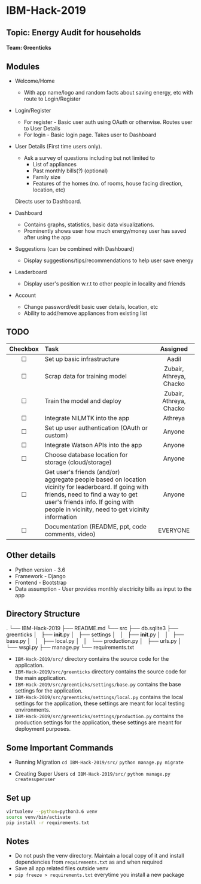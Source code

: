 # IBM-Hack-2019
## Topic: Energy Audit for households
#### Team: Greenticks

## Modules

* Welcome/Home
  * With app name/logo and random facts about saving energy, etc with route to Login/Register

* Login/Register
  * For register - Basic user auth using OAuth or otherwise. Routes user to User Details
  * For login - Basic login page. Takes user to Dashboard

* User Details (First time users only).
  * Ask a survey of questions including but not limited to
    * List of appliances
    * Past monthly bills(?) (optional)
    * Family size
    * Features of the homes (no. of rooms, house facing direction, location, etc)

  Directs user to Dashboard.

* Dashboard
  * Contains graphs, statistics, basic data visualizations.
  * Prominently shows user how much energy/money user has saved after using the app

* Suggestions (can be combined with Dashboard)
  * Display suggestions/tips/recommendations to help user save energy

* Leaderboard
  * Display user's position w.r.t to other people in locality and friends

* Account
  * Change password/edit basic user details, location, etc
  * Ability to add/remove appliances from existing list

## TODO

| Checkbox  | Task                                                  | Assigned |
| :-------: | :---------                                            | :------: |
| &#9744;   | Set up basic infrastructure                           | Aadil    |
| &#9744;   | Scrap data for training model                         | Zubair, Athreya, Chacko |
| &#9744;   | Train the model and deploy                            | Zubair, Athreya, Chacko |
| &#9744;   | Integrate NILMTK into the app                         | Athreya  |
| &#9744;   | Set up user authentication (OAuth or custom)          | Anyone   |
| &#9744;   | Integrate Watson APIs into the app                    | Anyone   |
| &#9744;   | Choose database location for storage (cloud/storage)  | Anyone   |
| &#9744;   | Get user's friends (and/or) aggregate people based on location vicinity for leaderboard. If going with friends, need to find a way to get user's friends info. If going with people in vicinity, need to get vicinity information                                                         | Anyone   |
| &#9744;   | Documentation (README, ppt, code comments, video)     | EVERYONE |

## Other details

* Python version - 3.6
* Framework - Django
* Frontend  - Bootstrap
* Data assumption - User provides monthly electricity bills as input to the app

## Directory Structure

.
└── IBM-Hack-2019
    ├── README.md
    └── src
        ├── db.sqlite3
        ├── greenticks
        │   ├── __init__.py
        │   ├── settings
        │   │   ├── __init__.py
        │   │   ├── base.py
        │   │   ├── local.py
        │   │   └── production.py
        │   ├── urls.py
        │   └── wsgi.py
        ├── manage.py
        └── requirements.txt

      
* `IBM-Hack-2019/src/` directory contains the source code for the application.
* `IBM-Hack-2019/src/greenticks` directory contains the source code for the main application.
* `IBM-Hack-2019/src/greenticks/settings/base.py` contains the base settings for the application.
* `IBM-Hack-2019/src/greenticks/settings/local.py` contains the local settings for the application, these settings are meant for local testing environments.
* `IBM-Hack-2019/src/greenticks/settings/production.py` contains the production settings for the application, these settings are meant for deployment purposes.

## Some Important Commands

* Running Migration
`cd IBM-Hack-2019/src/`
`python manage.py migrate`

* Creating Super Users
`cd IBM-Hack-2019/src/`
`python manage.py createsuperuser`


## Set up
```bash
virtualenv --python=python3.6 venv
source venv/bin/activate
pip install -r requirements.txt
```

## Notes
* Do not push the venv directory. Maintain a local copy of it and install dependencies from `requirements.txt` as and when required
* Save all app related files outside venv
* `pip freeze > requirements.txt` everytime you install a new package

